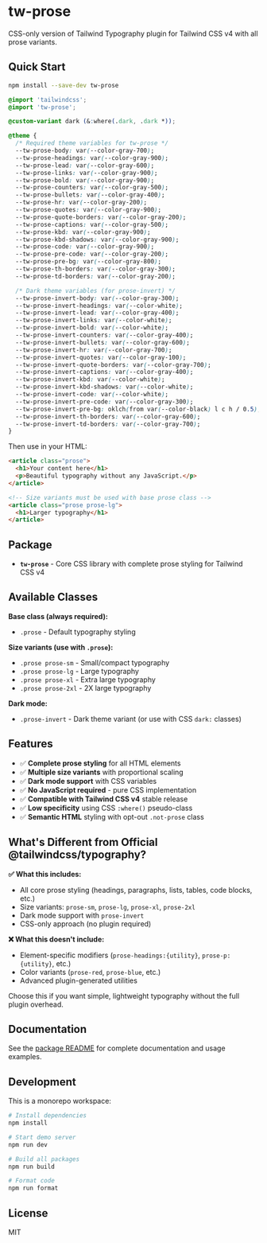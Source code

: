 # tw-prose

CSS-only version of Tailwind Typography plugin for Tailwind CSS v4 with all prose variants.

## Quick Start

```bash
npm install --save-dev tw-prose
```

```css
@import 'tailwindcss';
@import 'tw-prose';

@custom-variant dark (&:where(.dark, .dark *));

@theme {
  /* Required theme variables for tw-prose */
  --tw-prose-body: var(--color-gray-700);
  --tw-prose-headings: var(--color-gray-900);
  --tw-prose-lead: var(--color-gray-600);
  --tw-prose-links: var(--color-gray-900);
  --tw-prose-bold: var(--color-gray-900);
  --tw-prose-counters: var(--color-gray-500);
  --tw-prose-bullets: var(--color-gray-400);
  --tw-prose-hr: var(--color-gray-200);
  --tw-prose-quotes: var(--color-gray-900);
  --tw-prose-quote-borders: var(--color-gray-200);
  --tw-prose-captions: var(--color-gray-500);
  --tw-prose-kbd: var(--color-gray-900);
  --tw-prose-kbd-shadows: var(--color-gray-900);
  --tw-prose-code: var(--color-gray-900);
  --tw-prose-pre-code: var(--color-gray-200);
  --tw-prose-pre-bg: var(--color-gray-800);
  --tw-prose-th-borders: var(--color-gray-300);
  --tw-prose-td-borders: var(--color-gray-200);

  /* Dark theme variables (for prose-invert) */
  --tw-prose-invert-body: var(--color-gray-300);
  --tw-prose-invert-headings: var(--color-white);
  --tw-prose-invert-lead: var(--color-gray-400);
  --tw-prose-invert-links: var(--color-white);
  --tw-prose-invert-bold: var(--color-white);
  --tw-prose-invert-counters: var(--color-gray-400);
  --tw-prose-invert-bullets: var(--color-gray-600);
  --tw-prose-invert-hr: var(--color-gray-700);
  --tw-prose-invert-quotes: var(--color-gray-100);
  --tw-prose-invert-quote-borders: var(--color-gray-700);
  --tw-prose-invert-captions: var(--color-gray-400);
  --tw-prose-invert-kbd: var(--color-white);
  --tw-prose-invert-kbd-shadows: var(--color-white);
  --tw-prose-invert-code: var(--color-white);
  --tw-prose-invert-pre-code: var(--color-gray-300);
  --tw-prose-invert-pre-bg: oklch(from var(--color-black) l c h / 0.5);
  --tw-prose-invert-th-borders: var(--color-gray-600);
  --tw-prose-invert-td-borders: var(--color-gray-700);
}
```

Then use in your HTML:

```html
<article class="prose">
  <h1>Your content here</h1>
  <p>Beautiful typography without any JavaScript.</p>
</article>

<!-- Size variants must be used with base prose class -->
<article class="prose prose-lg">
  <h1>Larger typography</h1>
</article>
```

## Package

- **`tw-prose`** - Core CSS library with complete prose styling for Tailwind CSS v4

## Available Classes

**Base class (always required):**

- `.prose` - Default typography styling

**Size variants (use with `.prose`):**

- `.prose prose-sm` - Small/compact typography
- `.prose prose-lg` - Large typography
- `.prose prose-xl` - Extra large typography
- `.prose prose-2xl` - 2X large typography

**Dark mode:**

- `.prose-invert` - Dark theme variant (or use with CSS `dark:` classes)

## Features

- ✅ **Complete prose styling** for all HTML elements
- ✅ **Multiple size variants** with proportional scaling
- ✅ **Dark mode support** with CSS variables
- ✅ **No JavaScript required** - pure CSS implementation
- ✅ **Compatible with Tailwind CSS v4** stable release
- ✅ **Low specificity** using CSS `:where()` pseudo-class
- ✅ **Semantic HTML** styling with opt-out `.not-prose` class

## What's Different from Official @tailwindcss/typography?

**✅ What this includes:**

- All core prose styling (headings, paragraphs, lists, tables, code blocks, etc.)
- Size variants: `prose-sm`, `prose-lg`, `prose-xl`, `prose-2xl`
- Dark mode support with `prose-invert`
- CSS-only approach (no plugin required)

**❌ What this doesn't include:**

- Element-specific modifiers (`prose-headings:{utility}`, `prose-p:{utility}`, etc.)
- Color variants (`prose-red`, `prose-blue`, etc.)
- Advanced plugin-generated utilities

Choose this if you want simple, lightweight typography without the full plugin overhead.

## Documentation

See the [package README](packages/tw-prose/README.md) for complete documentation and usage examples.

## Development

This is a monorepo workspace:

```bash
# Install dependencies
npm install

# Start demo server
npm run dev

# Build all packages
npm run build

# Format code
npm run format
```

## License

MIT
